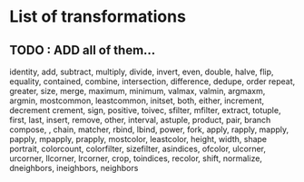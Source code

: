 # List of transformations

## TODO : ADD all of them...

identity, add, subtract, multiply, divide, invert, even, double, halve, flip, equality, contained, combine, intersection, difference, dedupe, order
repeat, greater, size, merge, maximum, minimum, valmax, valmin, argmaxm, argmin, mostcommon, leastcommon, initset, both, either, increment, decrement
crement, sign, positive, toivec, sfilter, mfilter, extract, totuple, first, last, insert, remove, other, interval, astuple, product, pair, branch
compose, , chain, matcher, rbind, lbind, power, fork, apply, rapply, mapply, papply, mpapply, prapply, mostcolor, leastcolor, height, width, shape
portrait, colorcount, colorfilter, sizefilter, asindices, ofcolor, ulcorner, urcorner, llcorner, lrcorner, crop, toindices, recolor, shift, normalize,
dneighbors, ineighbors, neighbors